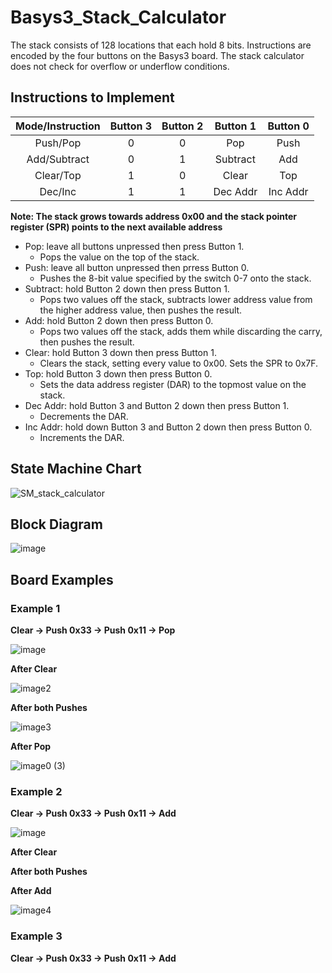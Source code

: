 # Basys3_Stack_Calculator #

The stack consists of 128 locations that each hold 8 bits. Instructions are encoded by the four buttons on the Basys3 board. The stack calculator does not check for overflow or underflow conditions.
## Instructions to Implement ##

Mode/Instruction | Button 3 | Button 2 | Button 1 | Button 0
:--------------: | :------: | :------: | :------: | :------:
Push/Pop | 0 | 0 | Pop | Push
Add/Subtract | 0 | 1 | Subtract | Add
Clear/Top | 1 | 0 | Clear | Top
Dec/Inc | 1 | 1 | Dec Addr | Inc Addr

**Note: The stack grows towards address 0x00 and the stack pointer register (SPR) points to the next available address**

* Pop: leave all buttons unpressed then press Button 1.
  * Pops the value on the top of the stack.
* Push: leave all button unpressed then prress Button 0.
  * Pushes the 8-bit value specified by the switch 0-7 onto the stack.
* Subtract: hold Button 2 down then press Button 1.
  * Pops two values off the stack, subtracts lower address value from the higher address value, then pushes the result.
* Add: hold Button 2 down then press Button 0.
  * Pops two values off the stack, adds them while discarding the carry, then pushes the result.
* Clear: hold Button 3 down then press Button 1.
  * Clears the stack, setting every value to 0x00. Sets the SPR to 0x7F.
* Top: hold Button 3 down then press Button 0.
  * Sets the data address register (DAR) to the topmost value on the stack.
* Dec Addr: hold Button 3 and Button 2 down then press Button 1.
  * Decrements the DAR.
* Inc Addr: hold down Button 3 and Button 2 down then press Button 0.
  * Increments the DAR.
## State Machine Chart
![SM_stack_calculator](https://github.com/user-attachments/assets/fd5a2c29-bd45-49a6-abdd-da63b30796ab)

## Block Diagram
![image](https://github.com/user-attachments/assets/6e91f394-f418-4bbe-b92a-53d8d1df2d65)

## Board Examples ##

### Example 1 ###
**Clear -> Push 0x33 -> Push 0x11 -> Pop**

![image](https://github.com/user-attachments/assets/42fd6c55-ccfd-4afe-b2ae-804500866014)

**After Clear**

![image2](https://github.com/user-attachments/assets/3c82070a-d2cb-4ab1-bfbd-03106f616930)

**After both Pushes**

![image3](https://github.com/user-attachments/assets/c68e6c1d-5812-4378-a8b6-db8997373153)

**After Pop**

![image0 (3)](https://github.com/user-attachments/assets/45a1dba7-b22c-429f-a934-4be6549314b1)

### Example 2 ###
**Clear -> Push 0x33 -> Push 0x11 -> Add**

![image](https://github.com/user-attachments/assets/af279e90-dfcc-4d43-b84d-1ddfbe896fee)

**After Clear**



**After both Pushes**



**After Add**

![image4](https://github.com/user-attachments/assets/1bb01e9a-c776-4313-9aba-37e0190d5415)

### Example 3 ###
**Clear -> Push 0x33 -> Push 0x11 -> Add**
